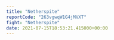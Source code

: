 ```yaml
---
title: "Netherspite"
reportCode: "263vgwqW1G4jMVXT"
fight: "Netherspite"
date: 2021-07-15T18:53:21.415000+00:00
---
```

